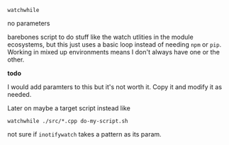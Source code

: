`watchwhile`

no parameters

barebones script to do stuff like the watch utlities in the module ecosystems,
but this just uses a basic loop instead of needing `npm` or `pip`. Working in mixed
up environments means I don't always have one or the other.

**todo**

I would add paramters to this but it's not worth it. Copy it and modify it as needed.

Later on maybe a target script instead like

```
watchwhile ./src/*.cpp do-my-script.sh
```

not sure if `inotifywatch` takes a pattern as its param.
